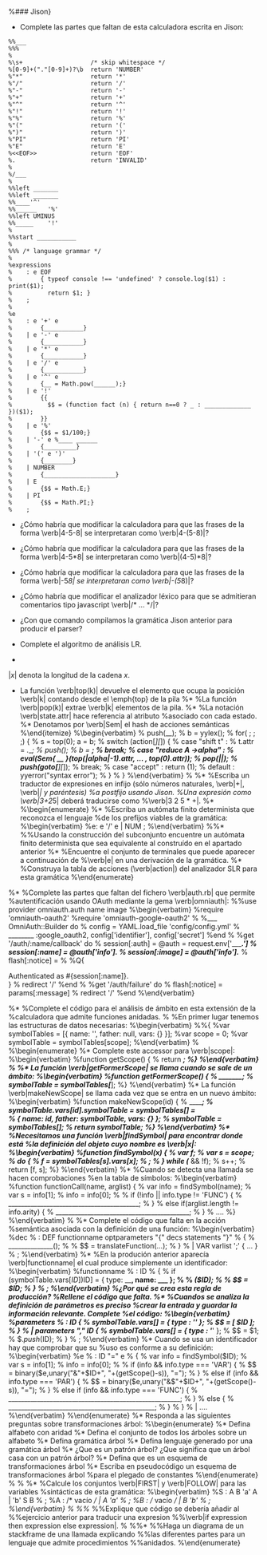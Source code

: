 %### Jison}

* Complete las partes que faltan de esta calculadora escrita en Jison:
```
%%___
%%%
%
%\s+                   /* skip whitespace */
%[0-9]+("."[0-9]+)?\b  return 'NUMBER'
%"*"                   return '*'
%"/"                   return '/'
%"-"                   return '-'
%"+"                   return '+'
%"^"                   return '^'
%"!"                   return '!'
%"%"                   return '%'
%"("                   return '('
%")"                   return ')'
%"PI"                  return 'PI'
%"E"                   return 'E'
%<<EOF>>               return 'EOF'
%.                     return 'INVALID'
%
%/___
%
%%left _______
%%left _______
%%____'^'
%%______   '%'
%%left UMINUS
%%_____    '!'
%
%%start ___________
%
%%% /* language grammar */
%
%expressions
%    : e EOF
%        { typeof console !== 'undefined' ? console.log($1) : print($1);
%          return $1; }
%    ;
%
%e
%    : e '+' e
%        {___________}
%    | e '-' e
%        {___________}
%    | e '*' e
%        {___________}
%    | e '/' e
%        {___________}
%    | e '^' e
%        {__ = Math.pow(______);}
%    | e '!'
%        {{
%          $$ = (function fact (n) { return n==0 ? _ : _____________ })($1);
%        }}
%    | e '%'
%        {$$ = $1/100;}
%    | '-' e %____ ______
%        {_________}
%    | '(' e ')'
%        {________}
%    | NUMBER
%        {____________________}
%    | E
%        {$$ = Math.E;}
%    | PI
%        {$$ = Math.PI;}
%    ;
```
* ¿Cómo  habría que modificar la calculadora  para que las frases de la forma \verb|4-5-8| se interpretaran como \verb|4-(5-8)|?
* ¿Cómo  habría que modificar la calculadora  para que las frases de la forma \verb|4-5*8| se interpretaran como \verb|(4-5)*8|?
* ¿Cómo  habría que modificar la calculadora  para que las frases de la forma \verb|-5*8| se interpretaran como \verb|-(5*8)|?
* ¿Cómo habría que modificar el analizador léxico para que se admitieran comentarios tipo javascript \verb|/* ... */|?
* ¿Con que comando compilamos la gramática Jison anterior para producir el parser?

* Complete el algoritmo de análisis LR.

*
$|x|$ denota la longitud de la cadena $x$. 
* La función \verb|top(k)| devuelve el elemento que ocupa la posición \verb|k| contando desde el \emph{top} de la pila
%* %La función \verb|pop(k)| extrae \verb|k| elementos de la pila.
%*
%La notación \verb|state.attr| hace referencia al atributo
%asociado con cada estado.
%* Denotamos por \verb|Sem| el hash de acciones semánticas
%\end{itemize}
%\begin{verbatim}
% push(__);
% b = yylex();
% for( ; ; ;) {
%   s = top(0); a = b;
%   switch (action[_][_]) {
%     case "shift t" : 
%       t.attr = _.____;
%       push(_); 
%       b = _______;
%       break;
%     case "reduce A ->alpha" : 
%       eval(Sem{_ __ _____}(top(|alpha|-1).attr, ... , top(0).attr)); 
%       pop(|_____|); 
%       push(goto[______][_]); 
%       break;
%     case "accept" : return (1); 
%     default : yyerror("syntax error");
%   }
% }
%\end{verbatim}
%
%* 
%Escriba un traductor de expresiones en infijo (sólo números naturales, \verb|+|, \verb|*| y paréntesis)
%a postfijo usando Jison.
%Una expresión como \verb|3+2*5| deberá traducirse como
%\verb|3 2 5 * +|.
%* 
%\begin{enumerate}
%* 
%Escriba un autómata finito determinista que reconozca el lenguaje 
%de los prefijos viables de la gramática:
%\begin{verbatim}
%e: e '/' e | NUM ;
%\end{verbatim}
%%* 
%%Usando la construcción del subconjunto encuentre un autómata finito determinista que sea equivalente al construído en el apartado anterior
%*
%Encuentre el conjunto de terminales que puede aparecer a continuación de 
%\verb|e| en una derivación de la gramática. 
%*
%Construya la tabla de acciones (\verb|action|) del analizador SLR para esta gramática
%\end{enumerate}

%* 
%Complete las partes que faltan del fichero \verb|auth.rb| que permite 
%autentificación usando OAuth mediante la gema \verb|omniauth|:
%%use provider omniauth.auth name image
%\begin{verbatim}
%require 'omniauth-oauth2'
%require 'omniauth-google-oauth2'
%
%___ OmniAuth::Builder do
%  config = YAML.load_file 'config/config.yml'
%  ________ :google_oauth2, config['identifier'], config['secret']
%end
%
%get '/auth/:name/callback' do
%  session[:auth]  = @auth = request.env['________.____']
%  session[:name]  = @auth['info'].____
%  session[:image] = @auth['info']._____
%  flash[:notice] = 
%      %Q{<div class="success">Authenticated as #{session[:name]}.</div>}
%  redirect '/'
%end
%
%get '/auth/failure' do
%  flash[:notice] = params[:message] 
%  redirect '/'
%end
%\end{verbatim}

%* 
%Complete el código para el análisis de ámbito en esta extensión de la 
%calculadora que admite funciones anidadas.
%
%En primer lugar tenemos las estructuras de datos necesarias:
%\begin{verbatim}
%%{
%var symbolTables = [{ name: '', father: null, vars: {} }];
%var scope = 0; 
%var symbolTable = symbolTables[scope];
%\end{verbatim}
%
%\begin{enumerate}
%*  Complete este accessor para \verb|scope|:
%\begin{verbatim}
%function getScope() {
%  return _____;
%}
%\end{verbatim}
%
%*  La función \verb|getFormerScope| se llama cuando se sale de un ámbito:
%\begin{verbatim}
%function getFormerScope() {
%   _______;
%   symbolTable = symbolTables[_____];
%}
%\end{verbatim}
%*  La función \verb|makeNewScope| se llama cada vez que se entra en un nuevo ámbito:
%\begin{verbatim}
%function makeNewScope(id) {
%   _______;
%   symbolTable.vars[id].symbolTable = symbolTables[_____] =  
%                 { name: id, father: symbolTable, vars: {} };
%   symbolTable = symbolTables[_____];
%   return symbolTable;
%}
%\end{verbatim}
%* 
%Necesitamos una función \verb|findSymbol| para encontrar donde está
%la definición del objeto cuyo nombre es \verb|x|:
%\begin{verbatim}
%function findSymbol(x) {
%  var f;
%  var s = scope;
%  do {
%    f = symbolTables[s].vars[x];
%    ___;
%  } while (______ && !f);
%  s++;
%  return [f, s];
%}
%\end{verbatim}
%* 
%Cuando se detecta una llamada se hacen comprobaciones 
%en la tabla de símbolos:
%\begin{verbatim}
%function functionCall(name, arglist) {
%  var info = findSymbol(name);
%  var s = info[1];
%  info = info[0];
%
%  if (!info || info.type != 'FUNC') {
%    _________________________________________;
%  }
%  else if(arglist.length != info.arity) {
%    __________________________________________;
%  }
%  ....
%}
%\end{verbatim}
%
%*  Complete el código que falta en la acción
%semántica asociada con la definición de una función:
%\begin{verbatim}
%dec 
%    : DEF functionname  optparameters "{" decs statements "}" 
%                  { 
%                     ______________();
%
%                     $$ = translateFunction(...);
%                  }
%    | VAR varlist ';'   { ... }
%    ;
%\end{verbatim}
%* 
%En la produción anterior aparecía \verb|functionname| el cual produce simplemente un identificador:
%\begin{verbatim}
%functionname
%    : ID 
%                  {
%                     if (symbolTable.vars[$ID]) 
%                       throw ___________________________________________;
%                     symbolTable.vars[$ID] = { type: ______, name: ___ };
%
%                     ____________($ID);
%
%                     $$ = $ID;
%                  }
%    ;
%\end{verbatim}
%¿Por qué se crea esta regla de producción? 
%Rellene el código que falta.
%* 
%Cuandos se analiza la definición de parámetros es preciso 
%crear la entrada y guardar la información relevante. Complete 
%el código:
%\begin{verbatim}
%parameters
%    : ID                { 
%                          symbolTable.vars[___] = { type : '_____' };
%                          $$ = [ $ID ]; 
%                        }
%    | parameters "," ID { 
%                          symbolTable.vars[___] = { type : '_____' };
%                          $$ = $1; 
%                          $$.push($ID); 
%                        }
%    ;
%\end{verbatim}
%*  Cuando se usa un identificador hay que comprobar que su 
%uso es conforme a su definición:
%\begin{verbatim}
%e
%    : ID "=" e
%        { 
%           var info = findSymbol($ID);
%           var s = info[1];
%           info = info[0];
%
%           if (info && info.type === 'VAR') { 
%             $$ = binary($e,unary("&"+$ID+", "+(getScope()-s)), "=");
%           }
%           else if (info && info.type === 'PAR') { 
%             $$ = binary($e,unary("&$"+$ID+", "+(getScope()-s)), "=");
%           }
%           else if (info && info.type === 'FUNC') { 
%              ______________________________________________________;
%           }
%           else { 
%              ______________________________________________;
%           }
%        }
%    | ....
%\end{verbatim}
%\end{enumerate}
%* Responda a las siguientes preguntas sobre transformaciones árbol:
%\begin{enumerate}
%* Defina alfabeto con aridad
%* Defina el conjunto de todos los árboles sobre un alfabeto
%* Defina gramática árbol
%* Defina lenguaje generado por una gramática árbol
%* ¿Que es un patrón árbol? ¿Que significa que un árbol casa con un patrón árbol?
%* Defina que es un esquema de transformaciones árbol
%* Escriba en pseudocódigo un esquema de transformaciones árbol 
%para el plegado de constantes
%\end{enumerate}
%
%
%* 
%Calcule los conjuntos \verb|FIRST| y \verb|FOLLOW| para las variables
%sintácticas de esta gramática:
%\begin{verbatim}
%S : A B 'a' A | 'b' S B
%  ;
%A : /* vacío */ | A 'a' 
%  ;
%B : /* vacío */ | B 'b'
%  ;
%\end{verbatim}
%
%%* 
%%Explique que código se debería añadir al
%%ejercicio anterior para traducir una expresion
%%\verb|if expression then expression else expression|.
%
%%* 
%%Haga un diagrama de un stackframe de una llamada explicando
%%las diferentes partes para un lenguaje que admite procedimientos 
%%anidados.
%\end{enumerate}


